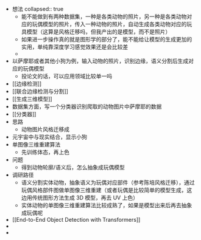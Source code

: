 - 想法
  collapsed:: true
	- 能不能做到有两种数据集，一种是各类动物的照片，另一种是各类动物对应的玩偶模型的照片，传入一种动物的照片，自动生成各类动物对应的玩具模型（这算是风格迁移吗，但我产出的是模型，而不是照片）
	- 如果进一步操作真的就是图形学的部分了，能不能给让模型的生成更加的实用，单纯靠深度学习感觉效果还是会比较差
	-
- 以萨摩耶或者其他小狗为例，输入动物的照片，识别边缘，语义分割后生成对应的玩偶模型
	- 投论文的话，可以应用领域比较单一吗
- [[边缘检测]]
- [[联合边缘检测与分割]]
- [[生成三维模型]]
- 数据集方面，写一个分类器识别爬取的动物图片中萨摩耶的数据
- [[分类器]]
- 思路
	- 动物图片风格迁移成
- 元宇宙中与现实结合，显示小狗
- 单图像三维重建算法
	- 先训练体态，再上色
- 问题
	- 得到动物轮廓/语义后，怎么抽象成玩偶模型
- 调研路径
	- 语义分割实体动物，抽象语义为玩偶对应部件（参考陈培风格迁移），通过玩偶风格部件图做单图像三维重建（或者玩偶是比较简单的模型生成，这边用传统图形方法生成 3D 模型，再去 UV 上色）
	- 实体动物的单图像三维重建算法比较成熟了，如果是模型出来后再去抽象成玩偶呢
- [[End-to-End Object Detection with Transformers]]
-
-